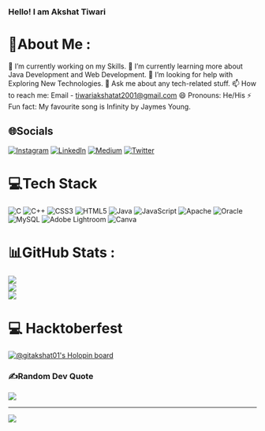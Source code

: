 ### Hello! I am Akshat Tiwari
# 💫About Me :
🔭 I’m currently working on my Skills.
🌱 I’m currently learning more about Java Development and Web Development.
🤔 I’m looking for help with Exploring New Technologies.
💬 Ask me about any tech-related stuff.
📫 How to reach me: Email - tiwariakshatat2001@gmail.com
😄 Pronouns: He/His
⚡ Fun fact: My favourite song is Infinity by Jaymes Young.

## 🌐Socials
[![Instagram](https://img.shields.io/badge/Instagram-%23E4405F.svg?logo=Instagram&logoColor=white)](https://instagram.com/akshat.tiwari.7) [![LinkedIn](https://img.shields.io/badge/LinkedIn-%230077B5.svg?logo=linkedin&logoColor=white)](https://linkedin.com/in/www.linkedin.com/in/akshat-tiwari-18a5a2192) [![Medium](https://img.shields.io/badge/Medium-12100E?logo=medium&logoColor=white)](https://medium.com/@akshattiwari0901) [![Twitter](https://img.shields.io/badge/Twitter-%231DA1F2.svg?logo=Twitter&logoColor=white)](https://twitter.com/AkshatT42615638) 

# 💻Tech Stack
![C](https://img.shields.io/badge/c-%2300599C.svg?style=for-the-badge&logo=c&logoColor=white) ![C++](https://img.shields.io/badge/c++-%2300599C.svg?style=for-the-badge&logo=c%2B%2B&logoColor=white) ![CSS3](https://img.shields.io/badge/css3-%231572B6.svg?style=for-the-badge&logo=css3&logoColor=white) ![HTML5](https://img.shields.io/badge/html5-%23E34F26.svg?style=for-the-badge&logo=html5&logoColor=white) ![Java](https://img.shields.io/badge/java-%23ED8B00.svg?style=for-the-badge&logo=java&logoColor=white) ![JavaScript](https://img.shields.io/badge/javascript-%23323330.svg?style=for-the-badge&logo=javascript&logoColor=%23F7DF1E) ![Apache](https://img.shields.io/badge/apache-%23D42029.svg?style=for-the-badge&logo=apache&logoColor=white) ![Oracle](https://img.shields.io/badge/Oracle-F80000?style=for-the-badge&logo=oracle&logoColor=white) ![MySQL](https://img.shields.io/badge/mysql-%2300f.svg?style=for-the-badge&logo=mysql&logoColor=white) ![Adobe Lightroom](https://img.shields.io/badge/Adobe%20Lightroom-31A8FF.svg?style=for-the-badge&logo=Adobe%20Lightroom&logoColor=white) ![Canva](https://img.shields.io/badge/Canva-%2300C4CC.svg?style=for-the-badge&logo=Canva&logoColor=white)
# 📊GitHub Stats :
![](https://github-readme-stats.vercel.app/api?username=Git-Akshat01&theme=radical&hide_border=true&include_all_commits=false&count_private=false)<br/>
![](https://github-readme-streak-stats.herokuapp.com/?user=Git-Akshat01&theme=radical&hide_border=true)<br/>
![](https://github-readme-stats.vercel.app/api/top-langs/?username=Git-Akshat01&theme=radical&hide_border=true&include_all_commits=false&count_private=false&layout=compact)

# 💻 Hacktoberfest
[![@gitakshat01's Holopin board](https://holopin.me/gitakshat01)](https://holopin.io/@gitakshat01)

### ✍️Random Dev Quote
![](https://quotes-github-readme.vercel.app/api?type=horizontal&theme=radical)

---
[![](https://visitcount.itsvg.in/api?id=Git-Akshat01&icon=0&color=0)](https://visitcount.itsvg.in)

